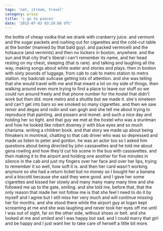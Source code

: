```yaml
---
tags: 'nat, stream, travel'
category: prose
title: 'i go to pieces'
date: '2015-07-03 03:20:06 UTC'
---
```


the bottle of cheap vodka that we drank with cranberry juice. and vermont
and the sugar packets and rushing out for cigarettes and the cold-cut table
at the border (manned by that bald guy). and packed vermicelli and the
hotsauce (and vermints) and then no lockers in boston, anywhere. and the
sun and that city that's liberal i can't remember its name, and her head
resting on my chest, sleeping (that is rare). and talking and laughing all
the way, making songs about white water and stories and plays. then in
boston with sixty pounds of luggage, from cab to cab to metro station to
metro station. my badcrab suitcase getting lots of attention. and she was
telling that she would travel with me and that meant a lot on my side of
things. then walking around even more trying to find a place to leave our
stuff so we could run around freely and that phone number for the hostel
that didn't work but then did. more metro and a shuttle but we made it.
she's nineteen and can't get into bars so we smoked so many cigarettes. and
then we saw renoir and degas and rodin and van gogh and she tell me about
trying to reproduce that painting. and pissaro and monet. and such a nice
day and holding her so tight. and that guy we met at the hostel who was a
stuntman and how he looked like robert downey jr with blue eyes and so much
charisma. writing a children book. and that story we made up about being
filmakers in montreal, chatting to that cab driver who was so depressed and
made us listen to peter and gordon. he was an actor too so I asked him
questions about being directed by john cassavettes and he told me about
gena rowling and how they'd cut his scene in the bus with cassavettes. and
then making it to the airport and holding one another for five minutes in
silence in the cab and just my fingers over her face and over her lips,
trying to remember it so well, how soft it is. and then her card wasn't
working anymore so she had a return ticket but no money so I bought her a
banana and a biscotti because she said they were good. and I gave her some
cigarettes and kissed her slowly and many many many many time and she
followed me up to the gate, smiling. and she told me, before that, that the
only reason that made her not follow me is that she feel I need to do it by
myself and I agree but I still miss her very much and will continue missing
her for months. and she stood there while the airport guy at logan kept
screaming at me and she was laughing and never took her eyes off me until I
was out of sight, far on the other side, without shoes or belt. and she
looked at me and smiled and I was happy but sad. and I could marry that
girl and be happy and I just want her to take care of herself a little bit
more.